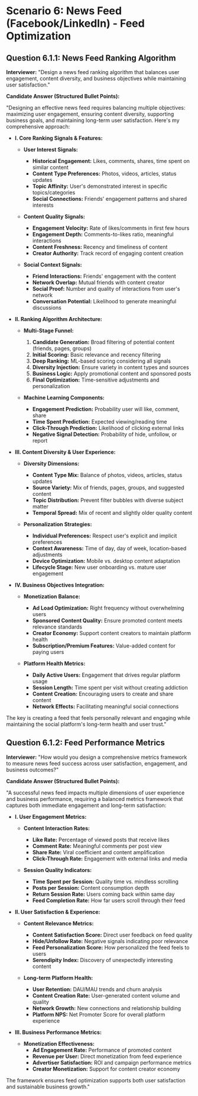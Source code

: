 # Scenario 6: News Feed (Facebook/LinkedIn) - Feed Optimization

## Question 6.1.1: News Feed Ranking Algorithm

**Interviewer:** "Design a news feed ranking algorithm that balances user engagement, content diversity, and business objectives while maintaining user satisfaction."

**Candidate Answer (Structured Bullet Points):**

"Designing an effective news feed requires balancing multiple objectives: maximizing user engagement, ensuring content diversity, supporting business goals, and maintaining long-term user satisfaction. Here's my comprehensive approach:

*   **I. Core Ranking Signals & Features:**

    *   **User Interest Signals:**
        *   **Historical Engagement:** Likes, comments, shares, time spent on similar content
        *   **Content Type Preferences:** Photos, videos, articles, status updates
        *   **Topic Affinity:** User's demonstrated interest in specific topics/categories
        *   **Social Connections:** Friends' engagement patterns and shared interests

    *   **Content Quality Signals:**
        *   **Engagement Velocity:** Rate of likes/comments in first few hours
        *   **Engagement Depth:** Comments-to-likes ratio, meaningful interactions
        *   **Content Freshness:** Recency and timeliness of content
        *   **Creator Authority:** Track record of engaging content creation

    *   **Social Context Signals:**
        *   **Friend Interactions:** Friends' engagement with the content
        *   **Network Overlap:** Mutual friends with content creator
        *   **Social Proof:** Number and quality of interactions from user's network
        *   **Conversation Potential:** Likelihood to generate meaningful discussions

*   **II. Ranking Algorithm Architecture:**

    *   **Multi-Stage Funnel:**
        1. **Candidate Generation:** Broad filtering of potential content (friends, pages, groups)
        2. **Initial Scoring:** Basic relevance and recency filtering
        3. **Deep Ranking:** ML-based scoring considering all signals
        4. **Diversity Injection:** Ensure variety in content types and sources
        5. **Business Logic:** Apply promotional content and sponsored posts
        6. **Final Optimization:** Time-sensitive adjustments and personalization

    *   **Machine Learning Components:**
        *   **Engagement Prediction:** Probability user will like, comment, share
        *   **Time Spent Prediction:** Expected viewing/reading time
        *   **Click-Through Prediction:** Likelihood of clicking external links
        *   **Negative Signal Detection:** Probability of hide, unfollow, or report

*   **III. Content Diversity & User Experience:**

    *   **Diversity Dimensions:**
        *   **Content Type Mix:** Balance of photos, videos, articles, status updates
        *   **Source Variety:** Mix of friends, pages, groups, and suggested content
        *   **Topic Distribution:** Prevent filter bubbles with diverse subject matter
        *   **Temporal Spread:** Mix of recent and slightly older quality content

    *   **Personalization Strategies:**
        *   **Individual Preferences:** Respect user's explicit and implicit preferences
        *   **Context Awareness:** Time of day, day of week, location-based adjustments
        *   **Device Optimization:** Mobile vs. desktop content adaptation
        *   **Lifecycle Stage:** New user onboarding vs. mature user engagement

*   **IV. Business Objectives Integration:**

    *   **Monetization Balance:**
        *   **Ad Load Optimization:** Right frequency without overwhelming users
        *   **Sponsored Content Quality:** Ensure promoted content meets relevance standards
        *   **Creator Economy:** Support content creators to maintain platform health
        *   **Subscription/Premium Features:** Value-added content for paying users

    *   **Platform Health Metrics:**
        *   **Daily Active Users:** Engagement that drives regular platform usage
        *   **Session Length:** Time spent per visit without creating addiction
        *   **Content Creation:** Encouraging users to create and share content
        *   **Network Effects:** Facilitating meaningful social connections

The key is creating a feed that feels personally relevant and engaging while maintaining the social platform's long-term health and user trust."

## Question 6.1.2: Feed Performance Metrics

**Interviewer:** "How would you design a comprehensive metrics framework to measure news feed success across user satisfaction, engagement, and business outcomes?"

**Candidate Answer (Structured Bullet Points):**

"A successful news feed impacts multiple dimensions of user experience and business performance, requiring a balanced metrics framework that captures both immediate engagement and long-term satisfaction:

*   **I. User Engagement Metrics:**

    *   **Content Interaction Rates:**
        *   **Like Rate:** Percentage of viewed posts that receive likes
        *   **Comment Rate:** Meaningful comments per post view
        *   **Share Rate:** Viral coefficient and content amplification
        *   **Click-Through Rate:** Engagement with external links and media

    *   **Session Quality Indicators:**
        *   **Time Spent per Session:** Quality time vs. mindless scrolling
        *   **Posts per Session:** Content consumption depth
        *   **Return Session Rate:** Users coming back within same day
        *   **Feed Completion Rate:** How far users scroll through their feed

*   **II. User Satisfaction & Experience:**

    *   **Content Relevance Metrics:**
        *   **Content Satisfaction Score:** Direct user feedback on feed quality
        *   **Hide/Unfollow Rate:** Negative signals indicating poor relevance
        *   **Feed Personalization Score:** How personalized the feed feels to users
        *   **Serendipity Index:** Discovery of unexpectedly interesting content

    *   **Long-term Platform Health:**
        *   **User Retention:** DAU/MAU trends and churn analysis
        *   **Content Creation Rate:** User-generated content volume and quality
        *   **Network Growth:** New connections and relationship building
        *   **Platform NPS:** Net Promoter Score for overall platform experience

*   **III. Business Performance Metrics:**

    *   **Monetization Effectiveness:**
        *   **Ad Engagement Rate:** Performance of promoted content
        *   **Revenue per User:** Direct monetization from feed experience
        *   **Advertiser Satisfaction:** ROI and campaign performance metrics
        *   **Creator Monetization:** Support for content creator economy

The framework ensures feed optimization supports both user satisfaction and sustainable business growth." 